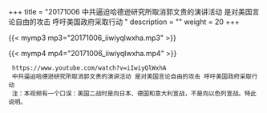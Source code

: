 +++
title = "20171006  中共逼迫哈德逊研究所取消郭文贵的演讲活动 是对美国言论自由的攻击 呼吁美国政府采取行动 "
description = ""
weight = 20
+++

{{< mymp3 mp3="20171006_iiwiyqlwxha.mp3" >}}

{{< mymp4 mp4="20171006_iiwiyqlwxha.mp4" >}}

     https://www.youtube.com/watch?v=iIwiyQlWxhA 
     中共逼迫哈德逊研究所取消郭文贵的演讲活动 是对美国言论自由的攻击 呼吁美国政府采取行动 
     注：本视频有一个口误：美国二战时是向日本、德国和意大利宣战，不是向以色列宣战。特此说明。 
